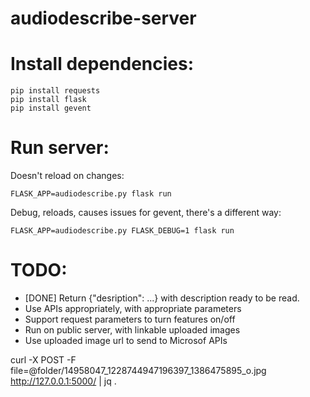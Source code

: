# audiodescribe-server

# Install dependencies:
    pip install requests
    pip install flask
    pip install gevent
    
# Run server:

Doesn't reload on changes:

    FLASK_APP=audiodescribe.py flask run
    
Debug, reloads, causes issues for gevent, there's a different way:

    FLASK_APP=audiodescribe.py FLASK_DEBUG=1 flask run

# TODO:
* [DONE] Return {"desription": ...} with description ready to be read.
* Use APIs appropriately, with appropriate parameters
* Support request parameters to turn features on/off
* Run on public server, with linkable uploaded images
* Use uploaded image url to send to Microsof APIs
  

curl -X POST -F file=@folder/14958047_1228744947196397_1386475895_o.jpg http://127.0.0.1:5000/ | jq .



